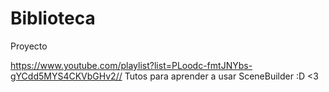 # Biblioteca
Proyecto

https://www.youtube.com/playlist?list=PLoodc-fmtJNYbs-gYCdd5MYS4CKVbGHv2// Tutos para aprender a usar SceneBuilder :D <3
